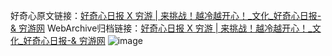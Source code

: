 好奇心原文链接：[好奇心日报 X 穷游 | 来挑战！越冷越开心！_文化_好奇心日报-& 穷游网](https://www.qdaily.com/articles/6290.html)
WebArchive归档链接：[好奇心日报 X 穷游 | 来挑战！越冷越开心！_文化_好奇心日报-& 穷游网](https://web.archive.org/web/https://www.qdaily.com/articles/6290.html)
![image](http://ww3.sinaimg.cn/large/007d5XDply1g3w9qndg69j30vy0ghdkr)